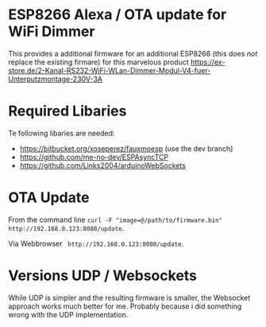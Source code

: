 # ESP8266 Alexa / OTA update for WiFi Dimmer 

This provides a additional firmware for an additional ESP8266 (this does *not* replace the existing firmare)  for this marvelous product https://ex-store.de/2-Kanal-RS232-WiFi-WLan-Dimmer-Modul-V4-fuer-Unterputzmontage-230V-3A

# Required Libaries

Te following libaries are needed:

- https://bitbucket.org/xoseperez/fauxmoesp (use the dev branch)
- https://github.com/me-no-dev/ESPAsyncTCP
- https://github.com/Links2004/arduinoWebSockets

# OTA Update

From the command line `curl -F "image=@/path/to/firmware.bin" http://192.168.0.123:8080/update`.

Via Webbrowser ` http://192.168.0.123:8080/update`.

# Versions UDP / Websockets

While UDP is simpler and the resulting firmware is smaller, the Websocket approach works much better for me. Probably because i did something wrong with the UDP implementation.


